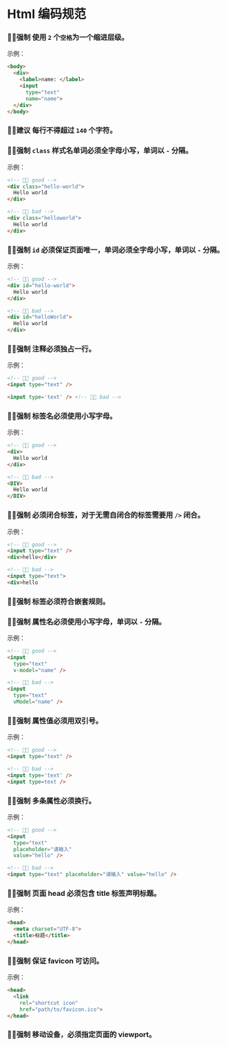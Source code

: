 # Html 编码规范

### **✊🏻强制** 使用 `2` 个`空格`为一个缩进层级。

示例：
```html
<body>
  <div>
    <label>name: </label>
    <input
      type="text"
      name="name">
  </div>
</body>
```

### **🙏🏻建议** 每行不得超过 `140` 个字符。

### **✊🏻强制** `class` 样式名单词必须全字母小写，单词以 `-` 分隔。

示例：
```html
<!-- 👍🏻 good -->
<div class="hello-world">
  Hello world
</div>

<!-- 👎🏻 bad -->
<div class="helloworld">
  Hello world
</div>
```

### **✊🏻强制** `id` 必须保证页面唯一，单词必须全字母小写，单词以 `-` 分隔。

示例：
```html
<!-- 👍🏻 good -->
<div id="hello-world">
  Hello world
</div>

<!-- 👎🏻 bad -->
<div id="helloWorld">
  Hello world
</div>
```

### **✊🏻强制** 注释必须独占一行。

示例：
```html
<!-- 👍🏻 good -->
<input type="text" />

<input type='text' /> <!-- 👎🏻 bad -->
```

### **✊🏻强制** 标签名必须使用小写字母。

示例：
```html
<!-- 👍🏻 good -->
<div>
  Hello world
</div>

<!-- 👎🏻 bad -->
<DIV>
  Hello world
</DIV>
```

### **✊🏻强制** 必须闭合标签，对于无需自闭合的标签需要用 `/>` 闭合。

示例：
```html
<!-- 👍🏻 good -->
<input type="text" />
<div>hello</div>

<!-- 👎🏻 bad -->
<input type="text">
<div>hello
```

### **✊🏻强制** 标签必须符合嵌套规则。

### **✊🏻强制** 属性名必须使用小写字母，单词以 `-` 分隔。

示例：
```html
<!-- 👍🏻 good -->
<input
  type="text"
  v-model="name" />

<!-- 👎🏻 bad -->
<input
  type="text"
  vModel="name" />
```

### **✊🏻强制** 属性值必须用双引号。

示例：
```html
<!-- 👍🏻 good -->
<input type="text" />

<!-- 👎🏻 bad -->
<input type='text' />
<input type=text />
```

### **✊🏻强制** 多条属性必须换行。

示例：
```html
<!-- 👍🏻 good -->
<input
  type="text"
  placeholder="请输入"
  value="hello" />

<!-- 👎🏻 bad -->
<input type="text" placeholder="请输入" value="hello" />
```

### **✊🏻强制** 页面 head 必须包含 title 标签声明标题。

示例：
```html
<head>
  <meta charset="UTF-8">
  <title>标题</title>
</head>
```

### **✊🏻强制** 保证 favicon 可访问。

示例：
```html
<head>
  <link
    rel="shortcut icon"
    href="path/to/favicon.ico">
</head>
```

### **✊🏻强制** 移动设备，必须指定页面的 viewport。
